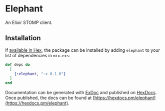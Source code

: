 # Elephant

An Elixir STOMP client.

## Installation

If [available in Hex](https://hex.pm/docs/publish), the package can be installed
by adding `elephant` to your list of dependencies in `mix.exs`:

```elixir
def deps do
  [
    {:elephant, "~> 0.1.0"}
  ]
end
```

Documentation can be generated with [ExDoc](https://github.com/elixir-lang/ex_doc)
and published on [HexDocs](https://hexdocs.pm). Once published, the docs can
be found at [https://hexdocs.pm/elephant](https://hexdocs.pm/elephant).


